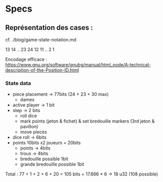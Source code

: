 # Specs

## Représentation des cases :

cf. ./blog/game-state-notation.md

13 14 .. 23 24
12 11 .. 2  1

Encodage efficace : https://www.gnu.org/software/gnubg/manual/html_node/A-technical-description-of-the-Position-ID.html

### State data
* piece placement -> 77bits (24 + 23 + 30 max)
  * dames
* active player -> 1 bit
* step  -> 2 bits
  * roll dice
  * mark points (jeton & fichet) & set bredouille markers (3rd jeton & pavillon)
  * move pieces
* dice roll -> 6bits 
* points 10bits x2 joueurs = 20bits
  * points -> 4bits
  * trous -> 4bits
  * bredouille possible 1bit
  * grande bredouille possible 1bit

Total : 77 + 1 + 2 + 6 + 20 = 105 bits = 17.666 * 6 -> 18 u32 (108 possible)
